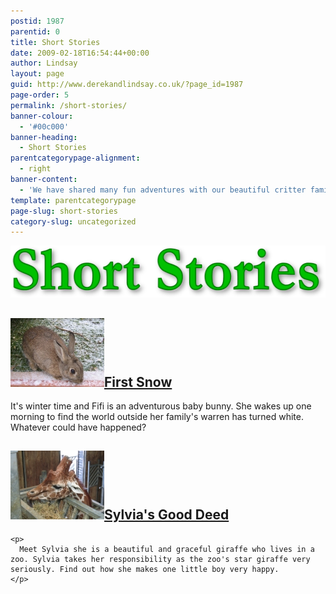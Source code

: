 ```yaml
---
postid: 1987
parentid: 0
title: Short Stories
date: 2009-02-18T16:54:44+00:00
author: Lindsay
layout: page
guid: http://www.derekandlindsay.co.uk/?page_id=1987
page-order: 5
permalink: /short-stories/
banner-colour:
  - '#00c000'
banner-heading:
  - Short Stories
parentcategorypage-alignment:
  - right
banner-content:
  - 'We have shared many fun adventures with our beautiful critter family over the years.  Inspired by animals of all shapes and sizes here are some original short stories.  Stories not suitable for younger readers will be clearly marked.'
template: parentcategorypage
page-slug: short-stories
category-slug: uncategorized
---
```

<p style="text-align: center;">
  <img class="aligncenter size-full wp-image-2020 titleimage" title="Short Stories" src="/wp-content/uploads/2009/02/shortstories.png" alt="" width="550" height="83" />
</p>

<p class="clearer">
  <h2>
    <a href="/2009/02/18/first-snow/"><img class="alignright size-full wp-image-2050" title="First Snow" src="/wp-content/uploads/2009/02/icon_fern.jpg" alt="" width="150" height="110" /></a><a title="First Snow" href="/2009/02/18/first-snow/">First Snow</a>
  </h2>
  
  <p>
    It's winter time and Fifi is an adventurous baby bunny. She wakes up one morning to find the world outside her family's warren has turned white. Whatever could have happened?
  </p>
  
  <p class="clearer">
    <h2>
      <a href="/2009/02/18/sylivas-good-deed/"><img class="alignright size-full wp-image-2041" title="Sylvia's Good Deed" src="/wp-content/uploads/2009/02/icon_sylvia.jpg" alt="" width="150" height="110" /></a><a title="Sylvia's Good Deed" href="/2009/02/18/sylivas-good-deed/">Sylvia's Good Deed</a>
    </h2>
    
    <p>
      Meet Sylvia she is a beautiful and graceful giraffe who lives in a zoo. Sylvia takes her responsibility as the zoo's star giraffe very seriously. Find out how she makes one little boy very happy.
    </p>